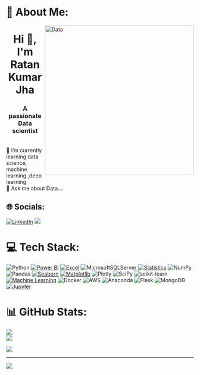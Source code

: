 # 💫 About Me:
<img align="right" alt="Data" width="400" src="https://blog.imarticus.org/wp-content/uploads/2020/05/de.gif">
<h1 align="center">Hi 👋, I'm Ratan Kumar Jha</h1>
<h3 align="center">A passionate Data scientist</h3>
<br>🌱 I’m currently learning data science, machine learning ,deep learning<br>💬 Ask me about Data....<br>



## 🌐 Socials:
[![LinkedIn](https://img.shields.io/badge/LinkedIn-%230077B5.svg?logo=linkedin&logoColor=white)](https://linkedin.com/in/imratankj) 
[<img src="https://img.shields.io/badge/Gmail-%23D14836.svg?logo=gmail&logoColor=white">](mailto:imratankj@gmail.com)


# 💻 Tech Stack:
![Python](https://img.shields.io/badge/python-3670A0?style=for-the-badge&logo=python&logoColor=ffdd54) [![Power BI](https://img.shields.io/badge/Power%20BI-%23F2C811.svg?style=for-the-badge&logo=Power%20BI&logoColor=white)](https://powerbi.microsoft.com/) [![Excel](https://img.shields.io/badge/Excel-%230066CC.svg?style=for-the-badge&logo=microsoft-excel&logoColor=white)](link_to_excel_file) ![MicrosoftSQLServer](https://img.shields.io/badge/Microsoft%20SQL%20Sever-CC2927?style=for-the-badge&logo=microsoft%20sql%20server&logoColor=white)  [![Statistics](https://img.shields.io/badge/Statistics-%23000000.svg?style=for-the-badge&logo=statistics&logoColor=black&color=yellow)](https://en.wikipedia.org/wiki/Statistics)
  ![NumPy](https://img.shields.io/badge/numpy-%23013243.svg?style=for-the-badge&logo=numpy&logoColor=white) ![Pandas](https://img.shields.io/badge/pandas-%23150458.svg?style=for-the-badge&logo=pandas&logoColor=white) [![Seaborn](https://img.shields.io/badge/Seaborn-%23118F9E.svg?style=for-the-badge&logo=Seaborn&logoColor=white)](https://seaborn.pydata.org/) [![Matplotlib](https://img.shields.io/badge/Matplotlib-%23F37726.svg?style=for-the-badge&logo=matplotlib&logoColor=white)](https://matplotlib.org/)
![Plotly](https://img.shields.io/badge/Plotly-%233F4F75.svg?style=for-the-badge&logo=plotly&logoColor=white)  ![SciPy](https://img.shields.io/badge/SciPy-%230C55A5.svg?style=for-the-badge&logo=scipy&logoColor=%white) ![scikit-learn](https://img.shields.io/badge/scikit--learn-%23F7931E.svg?style=for-the-badge&logo=scikit-learn&logoColor=white) [![Machine Learning](https://img.shields.io/badge/Machine%20Learning-%23000000.svg?style=for-the-badge&logo=python&logoColor=white&color=red)](https://en.wikipedia.org/wiki/Machine_learning)
 ![Docker](https://img.shields.io/badge/docker-%230db7ed.svg?style=for-the-badge&logo=docker&logoColor=white)  ![AWS](https://img.shields.io/badge/AWS-%23FF9900.svg?style=for-the-badge&logo=amazon-aws&logoColor=white) ![Anaconda](https://img.shields.io/badge/Anaconda-%2344A833.svg?style=for-the-badge&logo=anaconda&logoColor=white) ![Flask](https://img.shields.io/badge/flask-%23000.svg?style=for-the-badge&logo=flask&logoColor=white) ![MongoDB](https://img.shields.io/badge/MongoDB-%234ea94b.svg?style=for-the-badge&logo=mongodb&logoColor=white)[![Jupyter](https://img.shields.io/badge/Jupyter-%23F37626.svg?style=for-the-badge&logo=jupyter&logoColor=white)](https://jupyter.org/)






# 📊 GitHub Stats:
![](https://github-readme-stats.vercel.app/api?username=ratankj&theme=dark&hide_border=false&include_all_commits=false&count_private=false)<br/>
![](https://github-readme-streak-stats.herokuapp.com/?user=ratankj&theme=dark&hide_border=false)<br/>

![](https://github-readme-stats.vercel.app/api/top-langs/?username=ratankj&theme=dark&hide_border=false&include_all_commits=false&count_private=false&layout=compact)




---
[![](https://visitcount.itsvg.in/api?id=ratankj&icon=0&color=0)](https://visitcount.itsvg.in)

